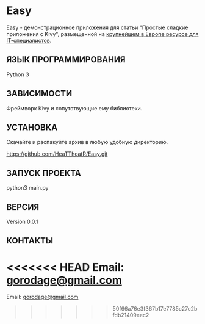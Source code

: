 Easy
============

Easy - демонстрационное приложения для статьи "Простые сладкие приложения с Kivy",
размещенной на [крупнейшем в Европе ресурсе для IT-специалистов](https://habrahabr.ru).

ЯЗЫК ПРОГРАММИРОВАНИЯ
---------------------
Python 3

ЗАВИСИМОСТИ
-----------
Фреймворк Kivy и сопутствующие ему библиотеки.

УСТАНОВКА
---------
Скачайте и распакуйте архив в любую удобную директорию.

https://github.com/HeaTTheatR/Easy.git

ЗАПУСК ПРОЕКТА
--------------
python3 main.py

ВЕРСИЯ
------
Version 0.0.1

КОНТАКТЫ
--------
<<<<<<< HEAD
Email: gorodage@gmail.com
=======
Email: gorodage@gmail.com
>>>>>>> 50f66a76e3f367b17e7785c27c2bfdb21409eec2
